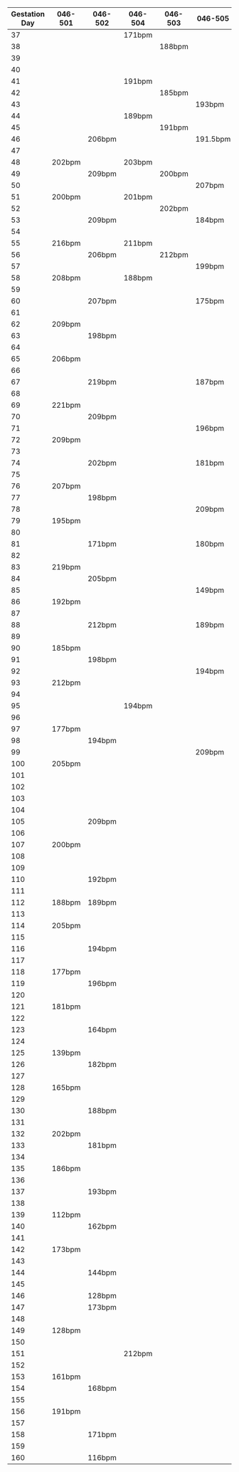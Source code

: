 
| Gestation Day | 046-501 |	046-502 | 046-504 |	046-503 | 046-505 |	046-506 | 046-507 | 046-508 |
| --- | --- | --- | --- | --- | --- | --- | --- | --- |
| 37 | | | 171bpm | | | | | |				
| 38 | | | | 188bpm| | 178bpm | | |	
| 39 |								
| 40 |							
| 41 | | | 191bpm | | | | | |							
| 42 | | | | 185bpm | | 183bpm | | |		
| 43 | | | | | 193bpm | | 183bpm | |	
| 44 | | | 189bpm | | | | | |				
| 45 | | | | 191bpm | | 199bpm | 213bpm | 187bpm |
| 46 | | 206bpm | | | 191.5bpm | | | |			
| 47 | | | | | | | | 200bpm |
| 48 | 202bpm | | 203bpm | | | | | |					
| 49 |	|	209bpm | | 200bpm |	|	202bpm | | |		
| 50 | | | | | 207bpm | 211bpm | |
| 51 | 200bpm |	| 201bpm | | | | | |				
| 52 | | | | 202bpm | | 205bpm | | 199bpm |
| 53 | | 209bpm | | | 184bpm | | 207bpm |	 |
| 54 |								
| 55 | 216bpm |	| 211bpm | | | | | |			
| 56 | | 206bpm | | 212bpm | | | | |				
| 57 | | | | | 199bpm |	206bpm | 226bpm | |	
| 58 | 208bpm | | 188bpm | | | | | |					
| 59 | | | | | | 196bpm | |	225bpm |
| 60 | | 207bpm | | | 175bpm | | 200bpm |
| 61 |								
| 62 | 209bpm| | | | | | | 209bpm |
| 63 | | 198bpm | | | | 178bpm| | |		
| 64 |								
| 65 | 206bpm | | | | | | | |						
| 66 | | | | | | 203bpm | | |	
| 67 | | 219bpm | | | 187bpm | | | |		
| 68 |								
| 69 | 221bpm |							
| 70 | | 209bpm | | | | 187bpm | | |		
| 71 | | | | | 196bpm |		
| 72 | 209bpm |						
| 73 | | | | | | | | 190bpm |
| 74 | | 202bpm | | | 181bpm |			
| 75 | | | | | | | | 186bpm |
| 76 | 207bpm |							
| 77 | | 198bpm |	| | | 200bpm |		
| 78 | | | | | 209bpm |			
| 79 | 195bpm |							
| 80 | | | | | | 199bpm |	
| 81 | | 171bpm | | | 180bpm |		
| 82 | | | | | | | | 220bpm |
| 83 | 219bpm |						
| 84 | | 205bpm | | | | 201bpm |	
| 85 | | | | | 149bpm |			
| 86 | 192bpm |						
| 87 | | | | | | | | 216bpm |
| 88 | | 212bpm | | | 189bpm |			
| 89 |								
| 90 | 185bpm | | | | | | | 204bpm |
| 91 | | 198bpm | | | | 182bpm |		
| 92 | | | | | 194bpm |			
| 93 | 212bpm |						
| 94 | | | | | | 187bpm | | 201bpm |
| 95 | | | 194bpm | | | 207bpm |			
| 96 |								
| 97 | 177bpm | | | | | | | 176bpm |
| 98 | | 194bpm | | | | 192bpm |		
| 99 | | | | | 209bpm |		
| 100 | 205bpm |						
| 101 |								
| 102 | | | | | | | | 184bpm |
| 103 |								
| 104 | | | | | | | | 174bpm |
| 105 | | 209bpm | | | | 186bpm |	
| 106 |							
| 107 | 200bpm | | | | | 172bpm |	
| 108 | | | | | | | | 203bpm |
| 109 |								
| 110 | | 192bpm |					
| 111 |							
| 112 | 188bpm | 189bpm | | | | 176bpm |		
| 113 |								
| 114 |	205bpm |							
| 115 |	| | | | | | | 198bpm |
| 116 | | 194bpm |						
| 117 |								
| 118 | 177bpm | | | | | | | 185bpm |
| 119 | | 196bpm | | | | 177bpm |		
| 120 |								
| 121 |	181bpm |						
| 122 | | | | | | 183bpm |	
| 123 | | 164bpm |						
| 124 |								
| 125 | 139bpm | | | | | | | 197bpm |
| 126 | | 182bpm |						
| 127 |								
| 128 | 165bpm |							
| 129 | | | | | | | | 186bpm |
| 130	| | 188bpm |						
| 131	|							
| 132	|	202bpm | | | | | | | 189.3bpm |
| 133	|	 | 181bpm | | | | 157bpm |		
| 134	|								
| 135	| 186bpm | | | | | 170bpm |		
| 136	| | | | | | | |180bpm |
| 137	| | 193bpm |						
| 138	|								
| 139	| 112bpm | | | | | | | 205.3bpm |
| 140 | | 162bpm |						
| 141 |								
| 142 |	173bpm | | | | | 186bpm |	
| 143 | | | | | | | | 206bpm |
| 144 | | 144bpm |						
| 145 |							
| 146 | | 128bpm | | | | | | 219.6bpm |
| 147 | | 173bpm | | | | 183bpm |	
| 148 |							
| 149 |	128bpm |							
| 150 | | | | | | 155bpm | | 184bpm |
| 151 | | | 212bpm |						
| 152 |								
| 153 | 161bpm | | | | | | | 192bpm |
| 154 | | 168bpm | | | | 188bpm |	
| 155 |								
| 156 | 191bpm |							
| 157 | | | | | |	172bpm | | 182bpm |
| 158 | | 171bpm |	| | | 174bpm |		
| 159 | | | | | | | | 179bpm |
| 160 | | 116bpm |						
